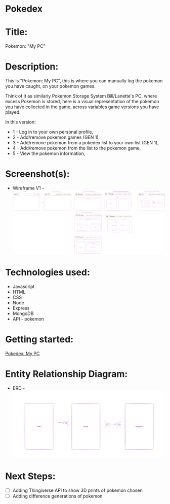 # Pokedex

# Title:

Pokemon: "My PC"

# Description:

This is "Pokemon: My PC", this is where you can manually log the pokemon you have caught, on your pokemon games.

Think of it as similarly Pokemon Storage System Bill/Lanette's PC, where excess Pokemon is stored, here is a visual representation of the pokemon you have collected in the game, across variables game versions you have played.

In this version:

- 1 - Log in to your own personal profile,
- 2 - Add/remove pokemon games (GEN 1),
- 3 - Add/remove pokemon from a pokedex list to your own list (GEN 1),
- 4 - Add/remove pokemon from the list to the pokemon game,
- 5 - View the pokemon information,

# Screenshot(s):

- Wireframe V1 - ![alt text](/public/images/Wireframes/Wireframe%20v1.png)

# Technologies used:

- Javascript
- HTML
- CSS
- Node
- Express
- MongoDB
- API - pokemon

# Getting started:

[Pokedex: My PC](https://pokedex-57b6.onrender.com/)

# Entity Relationship Diagram:

- ERD - ![ERD image](/public/images/Entity%20Relationship%20Diagram.png)

# Next Steps:

- [ ] Adding Thingiverse API to show 3D prints of pokemon chosen
- [ ] Adding difference generations of pokemon
